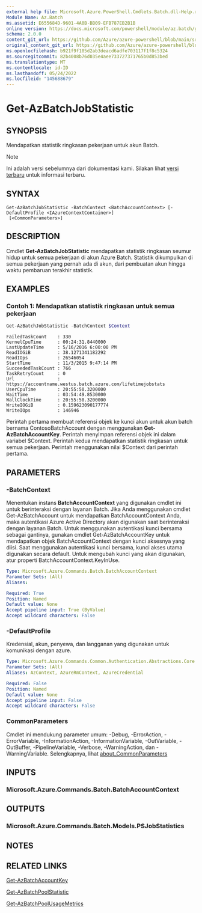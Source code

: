 ```yaml
---
external help file: Microsoft.Azure.PowerShell.Cmdlets.Batch.dll-Help.xml
Module Name: Az.Batch
ms.assetid: E655684D-9601-4A0B-BB09-EFB787EB2B1B
online version: https://docs.microsoft.com/powershell/module/az.batch/get-azbatchjobstatistic
schema: 2.0.0
content_git_url: https://github.com/Azure/azure-powershell/blob/main/src/Batch/Batch/help/Get-AzBatchJobStatistic.md
original_content_git_url: https://github.com/Azure/azure-powershell/blob/main/src/Batch/Batch/help/Get-AzBatchJobStatistic.md
ms.openlocfilehash: b921f9f105d2ab3deacd6adfe703117f1f8c5324
ms.sourcegitcommit: 82b4008b76d035e4aee733727371765b0d853bed
ms.translationtype: MT
ms.contentlocale: id-ID
ms.lasthandoff: 05/24/2022
ms.locfileid: "145688679"
---
```

# Get-AzBatchJobStatistic

## SYNOPSIS
Mendapatkan statistik ringkasan pekerjaan untuk akun Batch.

> [!NOTE]
>Ini adalah versi sebelumnya dari dokumentasi kami. Silakan lihat [versi terbaru](/powershell/module/az.batch/get-azbatchjobstatistic) untuk informasi terbaru.

## SYNTAX

```
Get-AzBatchJobStatistic -BatchContext <BatchAccountContext> [-DefaultProfile <IAzureContextContainer>]
 [<CommonParameters>]
```

## DESCRIPTION
Cmdlet **Get-AzBatchJobStatistic** mendapatkan statistik ringkasan seumur hidup untuk semua pekerjaan di akun Azure Batch.
Statistik dikumpulkan di semua pekerjaan yang pernah ada di akun, dari pembuatan akun hingga waktu pembaruan terakhir statistik.

## EXAMPLES

### Contoh 1: Mendapatkan statistik ringkasan untuk semua pekerjaan
```powershell
Get-AzBatchJobStatistic -BatchContext $Context
```

```output
FailedTaskCount    : 330
KernelCpuTime      : 00:24:31.8440000
LastUpdateTime     : 5/16/2016 6:00:00 PM
ReadIOGiB          : 38.1271341182292
ReadIOps           : 26546054
StartTime          : 11/3/2015 9:47:14 PM
SucceededTaskCount : 766
TaskRetryCount     : 0
Url                : https://accountname.westus.batch.azure.com/lifetimejobstats
UserCpuTime        : 20:55:50.3200000
WaitTime           : 03:54:49.8530000
WallClockTime      : 20:55:50.3200000
WriteIOGiB         : 0.159623090177774
WriteIOps          : 146946
```

Perintah pertama membuat referensi objek ke kunci akun untuk akun batch bernama ContosoBatchAccount dengan menggunakan **Get-AzBatchAccountKey**.
Perintah menyimpan referensi objek ini dalam variabel $Context.
Perintah kedua mendapatkan statistik ringkasan untuk semua pekerjaan.
Perintah menggunakan nilai $Context dari perintah pertama.

## PARAMETERS

### -BatchContext
Menentukan instans **BatchAccountContext** yang digunakan cmdlet ini untuk berinteraksi dengan layanan Batch.
Jika Anda menggunakan cmdlet Get-AzBatchAccount untuk mendapatkan BatchAccountContext Anda, maka autentikasi Azure Active Directory akan digunakan saat berinteraksi dengan layanan Batch. Untuk menggunakan autentikasi kunci bersama sebagai gantinya, gunakan cmdlet Get-AzBatchAccountKey untuk mendapatkan objek BatchAccountContext dengan kunci aksesnya yang diisi. Saat menggunakan autentikasi kunci bersama, kunci akses utama digunakan secara default. Untuk mengubah kunci yang akan digunakan, atur properti BatchAccountContext.KeyInUse.

```yaml
Type: Microsoft.Azure.Commands.Batch.BatchAccountContext
Parameter Sets: (All)
Aliases:

Required: True
Position: Named
Default value: None
Accept pipeline input: True (ByValue)
Accept wildcard characters: False
```

### -DefaultProfile
Kredensial, akun, penyewa, dan langganan yang digunakan untuk komunikasi dengan azure.

```yaml
Type: Microsoft.Azure.Commands.Common.Authentication.Abstractions.Core.IAzureContextContainer
Parameter Sets: (All)
Aliases: AzContext, AzureRmContext, AzureCredential

Required: False
Position: Named
Default value: None
Accept pipeline input: False
Accept wildcard characters: False
```

### CommonParameters
Cmdlet ini mendukung parameter umum: -Debug, -ErrorAction, -ErrorVariable, -InformationAction, -InformationVariable, -OutVariable, -OutBuffer, -PipelineVariable, -Verbose, -WarningAction, dan -WarningVariable. Selengkapnya, lihat [about_CommonParameters](http://go.microsoft.com/fwlink/?LinkID=113216)

## INPUTS

### Microsoft.Azure.Commands.Batch.BatchAccountContext

## OUTPUTS

### Microsoft.Azure.Commands.Batch.Models.PSJobStatistics

## NOTES

## RELATED LINKS

[Get-AzBatchAccountKey](./Get-AzBatchAccountKey.md)

[Get-AzBatchPoolStatistic](./Get-AzBatchPoolStatistic.md)

[Get-AzBatchPoolUsageMetrics](./Get-AzBatchPoolUsageMetric.md)
